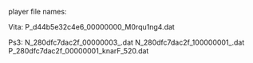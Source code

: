 player file names:

Vita:
P_d44b5e32c4e6_00000000_M0rqu1ng4.dat

Ps3:
N_280dfc7dac2f_00000003_.dat
N_280dfc7dac2f_100000001_.dat
P_280dfc7dac2f_00000001_knarF_520.dat
